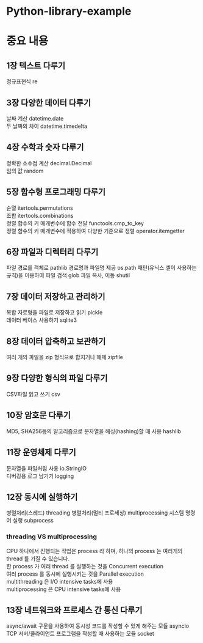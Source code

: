 # Python-library-example  



# 중요 내용  

## 1장 텍스트 다루기  

정규표현식 re  


## 3장 다양한 데이터 다루기  

날짜 계산 datetime.date  
두 날짜의 차이 datetime.timedelta  


## 4장 수학과 숫자 다루기  

정확한 소수점 계산 decimal.Decimal  
임의 값 random  


## 5장 함수형 프로그래밍 다루기  

순열 itertools.permutations  
조합 itertools.combinations  
정렬 함수의 키 매개변수에 함수 전달 functools.cmp_to_key  
정렬 함수의 키 매개변수에 적용하여 다양한 기준으로 정렬 operator.itemgetter  


## 6장 파일과 디렉터리 다루기  

파일 경로를 객체로 pathlib
경로명과 파일명 제공 os.path
패턴(유닉스 셸이 사용하는 규칙)을 이용하여 파일 검색 glob
파일 복사, 이동 shutil


## 7장 데이터 저장하고 관리하기   

복합 자료형을 파일로 저장하고 읽기 pickle   
데이터 베이스 사용하기 sqlite3  


## 8장 데이터 압축하고 보관하기  

여러 개의 파일을 zip 형식으로 합치거나 해제 zipfile  


## 9장 다양한 형식의 파일 다루기  

CSV파일 읽고 쓰기 csv  


## 10장 암호문 다루기  

MD5, SHA256등의 알고리즘으로 문자열을 해싱(hashing)할 때 사용 hashlib  


## 11장 운영체제 다루기

문자열을 파일처럼 사용 io.StringIO  
디버깅용 로그 남기기 logging  


## 12장 동시에 실행하기 

병렬처리(스레드) threading
병렬처리(멀티 프로세싱) multiprocessing
시스템 명령어 실행 subprocess

###  threading VS multiprocessing 

CPU 하나에서 진행되는 작업은 process 라 하며, 하나의 process 는 여러개의 thread 를 가질 수 있습니다.  
한 process 가 여러 thread 를 실행하는 것을 Concurrent execution  
여러 process 를 동시에 실행시키는 것을 Parallel execution  
 multithreading 은 I/O intensive tasks에 사용  
 multiprocessing 은 CPU intensive tasks에 사용  
 
 
 ## 13장 네트워크와 프로세스 간 통신 다루기  
 
 async/await 구문을 사용하여 동시성 코드를 작성할 수 있게 해주는 모듈 asyncio  
 TCP 서버/클라이언트 프로그램을 작성할 때 사용하는 모듈 socket  